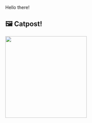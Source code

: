 Hello there!



## 🖼️ Catpost!

<sub>
    <img src="https://cdn2.thecatapi.com/images/Fnz7PygGb.false" height="256">
</sub>

